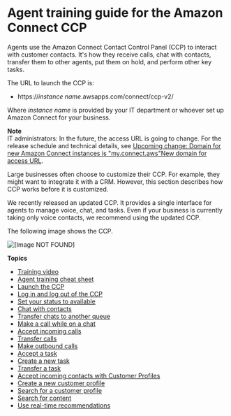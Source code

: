# Agent training guide for the Amazon Connect CCP<a name="agent-user-guide"></a>

Agents use the Amazon Connect Contact Control Panel \(CCP\) to interact with customer contacts\. It's how they receive calls, chat with contacts, transfer them to other agents, put them on hold, and perform other key tasks\.

The URL to launch the CCP is:
+ https://*instance name*\.awsapps\.com/connect/ccp\-v2/

Where *instance name* is provided by your IT department or whoever set up Amazon Connect for your business\.

**Note**  
IT administrators: In the future, the access URL is going to change\. For the release schedule and technical details, see [Upcoming change: Domain for new Amazon Connect instances is "my\.connect\.aws"New domain for access URL](amazon-connect-release-notes.md#new-domain)\. 

Large businesses often choose to customize their CCP\. For example, they might want to integrate it with a CRM\. However, this section describes how CCP works before it is customized\.

We recently released an updated CCP\. It provides a single interface for agents to manage voice, chat, and tasks\. Even if your business is currently taking only voice contacts, we recommend using the updated CCP\.

The following image shows the CCP\.

![\[Image NOT FOUND\]](http://docs.aws.amazon.com/connect/latest/adminguide/images/ccp-intro.png)

**Topics**
+ [Training video](ccp-video-training.md)
+ [Agent training cheat sheet](ccp-cheat-sheet.md)
+ [Launch the CCP](launch-ccp.md)
+ [Log in and log out of the CCP](ccp-login.md)
+ [Set your status to available](set-status-available.md)
+ [Chat with contacts](work-with-chats.md)
+ [Transfer chats to another queue](transfer-chats.md)
+ [Make a call while on a chat](call-and-chat.md)
+ [Accept incoming calls](work-with-calls.md)
+ [Transfer calls](transfers.md)
+ [Make outbound calls](make-outbound-calls.md)
+ [Accept a task](accept-task.md)
+ [Create a new task](create-task.md)
+ [Transfer a task](transfer-task.md)
+ [Accept incoming contacts with Customer Profiles](select-customer-profile.md)
+ [Create a new customer profile](create-new-customer-profile.md)
+ [Search for a customer profile](search-customer-profile.md)
+ [Search for content](search-for-answers.md)
+ [Use real\-time recommendations](use-realtime-recommendations.md)